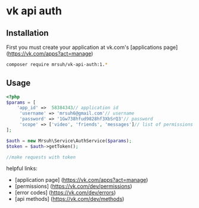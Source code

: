 # vk api auth

## Installation

First you must create your application at vk.com's [applications page] (https://vk.com/apps?act=manage)

```bash
composer require mrsuh/vk-api-auth:1.*
```

## Usage

``` php
<?php
$params = [
    'app_id' =>  58384343// application id
     'username' => 'mrsuh6@gmail.com'// username
     'password' => '1Gw738hfud9828hf3XbSrQ3'// password
     'scope' => ['video', 'friends', 'messages']// list of permissions
];

$auth = new Mrsuh\Service\AuthService($params);
$token = $auth->getToken();

//make requests with token
```

helpful links:
* [application page] (https://vk.com/apps?act=manage)
* [permissions] (https://vk.com/dev/permissions)
* [error codes] (https://vk.com/dev/errors)
* [api methods] (https://vk.com/dev/methods)